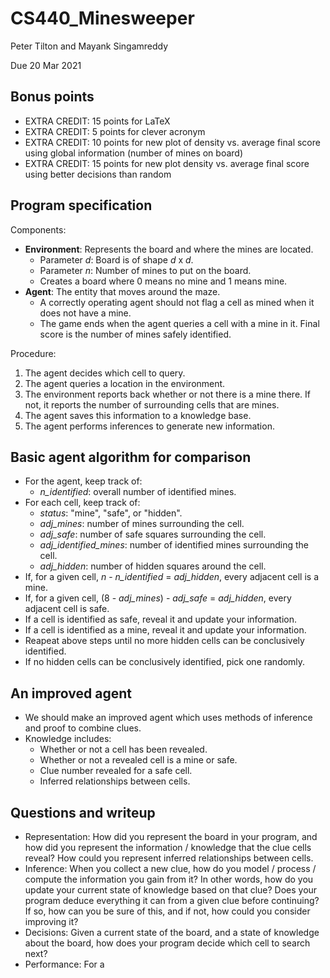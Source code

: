 # CS440_Minesweeper

Peter Tilton and Mayank Singamreddy

Due 20 Mar 2021

## Bonus points

- EXTRA CREDIT: 15 points for LaTeX
- EXTRA CREDIT: 5 points for clever acronym
- EXTRA CREDIT: 10 points for new plot of density vs. average final score using global information (number of mines on board)
- EXTRA CREDIT: 15 points for new plot density vs. average final score using better decisions than random

## Program specification

Components:

- **Environment**: Represents the board and where the mines are located.
    - Parameter *d*: Board is of shape *d* x *d*.
    - Parameter *n*: Number of mines to put on the board.
    - Creates a board where 0 means no mine and 1 means mine.
- **Agent**: The entity that moves around the maze.
    - A correctly operating agent should not flag a cell as mined when it does not have a mine.
    - The game ends when the agent queries a cell with a mine in it. Final score is the number of mines safely identified.

Procedure:

1. The agent decides which cell to query.
2. The agent queries a location in the environment.
3. The environment reports back whether or not there is a mine there. If not, it reports the number of surrounding cells that are mines.
4. The agent saves this information to a knowledge base.
5. The agent performs inferences to generate new information.

## Basic agent algorithm for comparison

- For the agent, keep track of:
    - *n_identified*: overall number of identified mines.
- For each cell, keep track of:
    - *status*: "mine", "safe", or "hidden".
    - *adj_mines*: number of mines surrounding the cell.
    - *adj_safe*: number of safe squares surrounding the cell.
    - *adj_identified_mines*: number of identified mines surrounding the cell.
    - *adj_hidden*: number of hidden squares around the cell.
- If, for a given cell, *n* - *n_identified* = *adj_hidden*, every adjacent cell is a mine.
- If, for a given cell, (8 - *adj_mines*) - *adj_safe* = *adj_hidden*, every adjacent cell is safe.
- If a cell is identified as safe, reveal it and update your information.
- If a cell is identified as a mine, reveal it and update your information.
- Reapeat above steps until no more hidden cells can be conclusively identified.
- If no hidden cells can be conclusively identified, pick one randomly.

## An improved agent

- We should make an improved agent which uses methods of inference and proof to combine clues.
- Knowledge includes:
    - Whether or not a cell has been revealed.
    - Whether or not a revealed cell is a mine or safe.
    - Clue number revealed for a safe cell.
    - Inferred relationships between cells.

## Questions and writeup

- Representation: How did you represent the board in your program, and how did you represent the information / knowledge that the clue cells reveal? How could you represent inferred relationships between cells.
- Inference: When you collect a new clue, how do you model / process / compute the information you gain from it? In other words, how do you update your current state of knowledge based on that clue? Does your program deduce everything it can from a given clue before continuing? If so, how can you be sure of this, and if not, how could you consider improving it?
- Decisions: Given a current state of the board, and a state of knowledge about the board, how does your program decide which cell to search next?
- Performance: For a 

